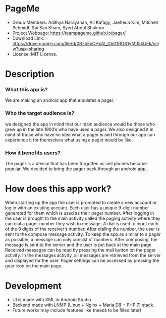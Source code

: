 # PageMe
* 	Group Members: Adithya Narayanan, Ali Kafagy, Jaeheun Kim, Mitchell Schmidt, Sai Sao Kham, Syed Abdul Shukoor
*   Project Webpage: https://teampageme.github.io/pager/
*   Download Link: https://drive.google.com/file/d/0BzbExCHpAf_GbG1ROS1yM05kUEk/view?usp=sharing
* 	License: MIT License.

#	Description

### What this app is?
We are making an android app that emulates a pager. 
### 	Who the target audience is?
we designed the app in mind that our main audience would be those who grew up in the late 1900’s who have used a pager. 
We also designed it in mind of those who have no idea what a pager is and through our app can experience it for themselves what using a pager would be like. 
###	How it benefits users?
The pager is a device that has been forgotten as cell phones became popular. We decided to bring the pager back through an android app.

# How does this app work?

When starting up the app the user is prompted to create a new account or log in with an existing account. 
Each user has a unique 9-digit number generated for them which is used as their pager number.
After logging in the user is brought to the main activity called the paging activity where they can dial a pager number they wish to message.
A dial is used to input each of the 9 digits of the receiver’s number.
After dialing the number, the user is sent to the compose message activity.
To keep the app as similar to a pager as possible, a message can only consist of numbers.
After composing, the message is sent to the server and the user is put back at the main page.
Received messages can be read by pressing the mail button on the pager activity.
In the messages activity, all messages are retrieved from the server and displayed for the user.
Pager settings can be accessed by pressing the gear icon on the main page.

#	Development
* 	UI is made with XML in Android Studio
* 	Backend made with LNMP (Linux + Nginx + Maria DB + PHP 7) stack.
* 	Future works may include features like (needs to be filled later)
